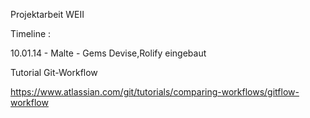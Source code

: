 Projektarbeit WEII





Timeline :

10.01.14 - Malte - Gems Devise,Rolify eingebaut







Tutorial Git-Workflow

https://www.atlassian.com/git/tutorials/comparing-workflows/gitflow-workflow
